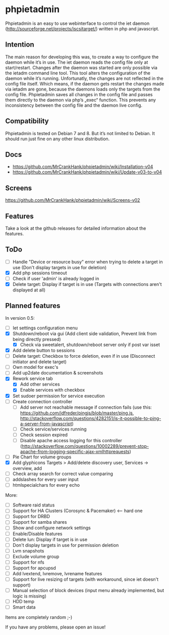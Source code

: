 # phpietadmin
Phpietadmin is an easy to use webinterface to control the iet daemon (http://sourceforge.net/projects/iscsitarget/) written in php and javascript.

## Intention
The main reason for developing this was, to create a way to configure the daemon while it’s in use. The iet daemon reads
the config file only at start/restart. Changes after the daemon was started are only possible via the ietadm command line
tool. This tool alters the configuration of the daemon while it’s running. Unfortunatly, the changes are not reflected
in the config file itself. Which means, if the daemon gets restart the changes made via ietadm are gone, because the
daemons loads only the targets from the config file. Phpietadmin saves all changes in the config file and passes them
directly to the daemon via php’s „exec“ function. This prevents any inconsistency between the config file and the
daemon live config.

## Compatibility
Phpietadmin is tested on Debian 7 and 8. But it’s not limited to Debian.
It should run just fine on any other linux distribution.

## Docs
* https://github.com/MrCrankHank/phpietadmin/wiki/Installation-v04
* https://github.com/MrCrankHank/phpietadmin/wiki/Update-v03-to-v04

## Screens
https://github.com/MrCrankHank/phpietadmin/wiki/Screens-v02

## Features
Take a look at the github releases for detailed information about the features.

## ToDo
- [ ] Handle "Device or resource busy" error when trying to delete a target in use (Don't display targets in use for deletion)
- [x] Add php sessions timeout
- [ ] Check if user 'admin' is already logged in
- [x] Delete target: Display if target is in use (Targets with connections aren't displayed at all)

## Planned features
In version 0.5:
- [ ] Iet settings configuration menu
- [x] Shutdown/reboot via gui (Add client side validation, Prevent link from being directly pressed)
    - [x] Check via sweetalert, shutdown/reboot server only if post var isset
- [x] Add delete button to sessions
- [ ] Delete target: Checkbox to force deletion, even if in use (Disconnect initiator and delete target)
- [ ] Own model for exec's
- [ ] Add up2date documentation & screenshots
- [x] Rework service tab
    - [x] Add other services
    - [x] Enable services with checkbox
- [x] Set sudoer permission for service execution
- [ ] Create connection controller
    - [ ] Add server not reachable message if connection fails (use this: https://github.com/jdfreder/pingjs/blob/master/ping.js, http://stackoverflow.com/questions/4282151/is-it-possible-to-ping-a-server-from-javascript)
    - [ ] Check service/services running
    - [ ] Check session expired
    - [ ] Disable apache access logging for this controller (http://stackoverflow.com/questions/10002289/prevent-stop-apache-from-logging-specific-ajax-xmlhttprequests)
- [ ] Pie Chart for volume groups
- [x] Add glyphicons Targets > Add/delete discovery user, Services -> overview, add
- [ ] Check array search for correct value comparing
- [ ] addslashes for every user input
- [ ] htmlspecialchars for every echo

More:
- [ ] Software raid status
- [ ] Support for HA Clusters (Corosync & Pacemaker) <-- hard one
- [ ] Support for DRBD
- [ ] Support for samba shares
- [ ] Show and configure network settings
- [ ] Enable/Disable features
- [ ] Delete lun: Display if target is in use
- [ ] Don't display targets in use for permission deletion
- [ ] Lvm snapshots
- [ ] Exclude volume group
- [ ] Support for nfs
- [ ] Support for apcupsd
- [ ] Add lvextend, lvremove, lvrename features
- [ ] Support for live resizing of targets (with workaround, since iet doesn't support)
- [ ] Manual selection of block devices (input menu already implemented, but logic is missing)
- [ ] HDD temp
- [ ] Smart data

Items are completely random ;-)

If you have any problems, please open an issue!